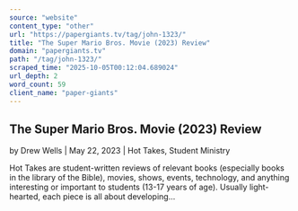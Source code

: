 ```yaml
---
source: "website"
content_type: "other"
url: "https://papergiants.tv/tag/john-1323/"
title: "The Super Mario Bros. Movie (2023) Review"
domain: "papergiants.tv"
path: "/tag/john-1323/"
scraped_time: "2025-10-05T00:12:04.689024"
url_depth: 2
word_count: 59
client_name: "paper-giants"
---
```


## The Super Mario Bros. Movie (2023) Review

by Drew Wells | May 22, 2023 | Hot Takes, Student Ministry

Hot Takes are student-written reviews of relevant books (especially books in the library of the Bible), movies, shows, events, technology, and anything interesting or important to students (13-17 years of age). Usually light-hearted, each piece is all about developing...